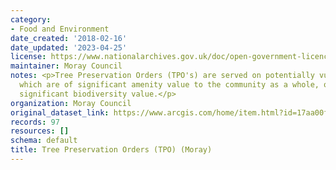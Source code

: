 ```yaml
---
category:
- Food and Environment
date_created: '2018-02-16'
date_updated: '2023-04-25'
license: https://www.nationalarchives.gov.uk/doc/open-government-licence/version/3/
maintainer: Moray Council
notes: <p>Tree Preservation Orders (TPO's) are served on potentially vulnerable trees
  which are of significant amenity value to the community as a whole, or trees of
  significant biodiversity value.</p>
organization: Moray Council
original_dataset_link: https://www.arcgis.com/home/item.html?id=17aa00fec3f248aa8c92bd3c12355996
records: 97
resources: []
schema: default
title: Tree Preservation Orders (TPO) (Moray)
---
```

